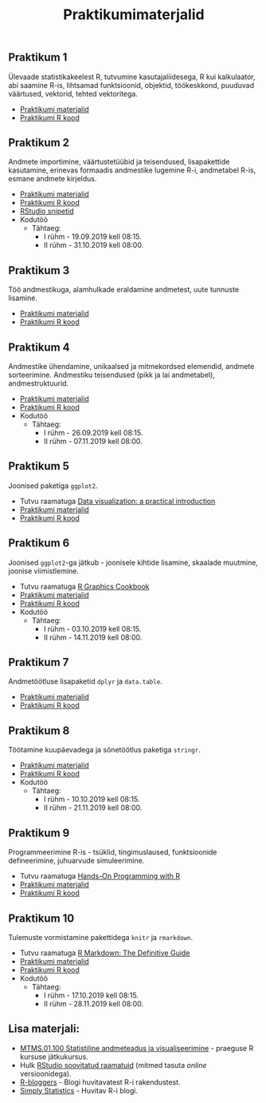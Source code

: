﻿---
layout: page
title: Praktikumimaterjalid
---


## Praktikum 1


Ülevaade statistikakeelest R, tutvumine kasutajaliidesega, R kui kalkulaator, abi saamine R-is, lihtsamad funktsioonid, objektid, töökeskkond, puuduvad väärtused, vektorid, tehted vektoritega. 
 
* [Praktikumi materjalid](praktikum1)
* [Praktikumi R kood](https://github.com/Rkursus/sygis2019/raw/master/_praktikum1/praktikum1_kood.R)


## Praktikum 2


Andmete importimine, väärtustetüübid ja teisendused, lisapakettide kasutamine, erinevas formaadis andmestike lugemine R-i, andmetabel R-is, esmane andmete kirjeldus.

* [Praktikumi materjalid](praktikum2)
* [Praktikumi R kood](https://github.com/Rkursus/sygis2019/raw/master/_praktikum2/praktikum2_kood.R)
* [RStudio snipetid](https://github.com/Rkursus/sygis2019/raw/master/RStudio_snippetid.txt)
* Kodutöö
    * Tähtaeg:
		* I rühm - 19.09.2019 kell 08:15.
		* II rühm - 31.10.2019 kell 08:00.


## Praktikum 3


Töö andmestikuga, alamhulkade eraldamine andmetest, uute tunnuste lisamine. 

* [Praktikumi materjalid](praktikum3)
* [Praktikumi R kood](https://github.com/Rkursus/sygis2019/raw/master/_praktikum3/praktikum3_kood.R)


## Praktikum 4


Andmestike ühendamine, unikaalsed ja mitmekordsed elemendid, andmete sorteerimine. Andmestiku teisendused (pikk ja lai andmetabel), andmestruktuurid.

* [Praktikumi materjalid](praktikum4)
* [Praktikumi R kood](https://github.com/Rkursus/sygis2019/raw/master/_praktikum4/praktikum4_kood.R)
* Kodutöö
    * Tähtaeg:
		* I rühm - 26.09.2019 kell 08:15.
		* II rühm - 07.11.2019 kell 08:00.


## Praktikum 5


Joonised paketiga `ggplot2`.

* Tutvu raamatuga [Data visualization: a practical introduction](http://socviz.co/)
* [Praktikumi materjalid](praktikum5)
* [Praktikumi R kood](https://github.com/Rkursus/sygis2019/raw/master/_praktikum5/praktikum5_kood.R)


## Praktikum 6


Joonised `ggplot2`-ga jätkub - joonisele kihtide lisamine, skaalade muutmine, joonise viimistlemine.

* Tutvu raamatuga [R Graphics Cookbook](https://r-graphics.org)
* [Praktikumi materjalid](praktikum6)
* [Praktikumi R kood](https://github.com/Rkursus/sygis2019/raw/master/_praktikum6/praktikum6_kood.R)
* Kodutöö
    * Tähtaeg:
		* I rühm - 03.10.2019 kell 08:15.
		* II rühm - 14.11.2019 kell 08:00.

## Praktikum 7


Andmetöötluse lisapaketid `dplyr` ja `data.table`.

* [Praktikumi materjalid](praktikum7)
* [Praktikumi R kood](https://github.com/Rkursus/sygis2019/raw/master/_praktikum7/praktikum7_kood.R)


## Praktikum 8


Töötamine kuupäevadega ja sõnetöötlus paketiga `stringr`.

* [Praktikumi materjalid](praktikum8)
* [Praktikumi R kood](https://github.com/Rkursus/sygis2019/raw/master/_praktikum8/praktikum8_kood.R)
* Kodutöö
    * Tähtaeg:
		* I rühm - 10.10.2019 kell 08:15.
		* II rühm - 21.11.2019 kell 08:00.
	

## Praktikum 9


Programmeerimine R-is - tsüklid, tingimuslaused, funktsioonide defineerimine, juhuarvude simuleerimine.

* Tutvu raamatuga [Hands-On Programming with R](https://rstudio-education.github.io/hopr/)
* [Praktikumi materjalid](praktikum9)
* [Praktikumi R kood](https://github.com/Rkursus/sygis2019/raw/master/_praktikum9/praktikum9_kood.R)


## Praktikum 10


Tulemuste vormistamine pakettidega `knitr` ja `rmarkdown`.

* Tutvu raamatuga [R Markdown: The Definitive Guide](https://bookdown.org/yihui/rmarkdown/)
* [Praktikumi materjalid](praktikum10)
* [Praktikumi R kood](https://github.com/Rkursus/sygis2019/raw/master/_praktikum10/praktikum10_kood.Rmd)
* Kodutöö
    * Tähtaeg:
		* I rühm - 17.10.2019 kell 08:15.
		* II rühm - 28.11.2019 kell 08:00.
		
		
## Lisa materjali:

* [MTMS.01.100 Statistiline andmeteadus ja visualiseerimine](https://andmeteadus.github.io/2019/) - praeguse R kursuse jätkukursus.
* Hulk [RStudio soovitatud raamatuid](https://rstudio.com/resources/books/) (mitmed tasuta _online_ versioonidega).
* [R-bloggers](https://www.r-bloggers.com/) - Blogi huvitavatest R-i rakendustest.
* [Simply Statistics](https://simplystatistics.org/) - Huvitav R-i blogi.

